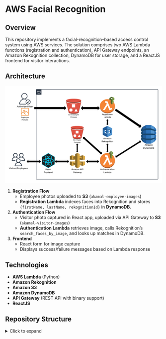 # AWS Facial Recognition




## Overview  
This repository implements a facial-recognition–based access control system using AWS services. The solution comprises two AWS Lambda functions (registration and authentication), API Gateway endpoints, an Amazon Rekognition collection, DynamoDB for user storage, and a ReactJS frontend for visitor interactions.

## Architecture  
![Architecture Diagram](docs/architecture-diagram.png)  

1. **Registration Flow**  
   - Employee photos uploaded to **S3** (`akamal-employee-images`)  
   - **Registration Lambda** indexes faces into Rekognition and stores `{firstName, lastName, rekognitionId}` in **DynamoDB**.  
2. **Authentication Flow**  
   - Visitor photo captured in React app, uploaded via API Gateway to **S3** (`akamal-visitor-images`)  
   - **Authentication Lambda** retrieves image, calls Rekognition’s `search_faces_by_image`, and looks up matches in DynamoDB.  
3. **Frontend**  
   - React form for image capture  
   - Displays success/failure messages based on Lambda response  

## Technologies  
- **AWS Lambda** (Python)  
- **Amazon Rekognition**  
- **Amazon S3**  
- **Amazon DynamoDB**  
- **API Gateway** (REST API with binary support)  
- **ReactJS** 

## Repository Structure  
<details>
<summary>Click to expand</summary>
